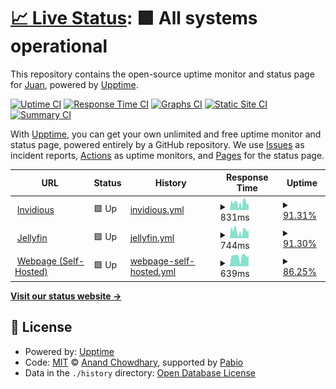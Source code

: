 # [📈 Live Status](https://status.jns.net.ar): <!--live status--> **🟩 All systems operational**

This repository contains the open-source uptime monitor and status page for [Juan](https://jns.net.ar), powered by [Upptime](https://github.com/upptime/upptime).

[![Uptime CI](https://github.com/9h8x/uptime/workflows/Uptime%20CI/badge.svg)](https://github.com/9h8x/uptime/actions?query=workflow%3A%22Uptime+CI%22)
[![Response Time CI](https://github.com/9h8x/uptime/workflows/Response%20Time%20CI/badge.svg)](https://github.com/9h8x/uptime/actions?query=workflow%3A%22Response+Time+CI%22)
[![Graphs CI](https://github.com/9h8x/uptime/workflows/Graphs%20CI/badge.svg)](https://github.com/9h8x/uptime/actions?query=workflow%3A%22Graphs+CI%22)
[![Static Site CI](https://github.com/9h8x/uptime/workflows/Static%20Site%20CI/badge.svg)](https://github.com/9h8x/uptime/actions?query=workflow%3A%22Static+Site+CI%22)
[![Summary CI](https://github.com/9h8x/uptime/workflows/Summary%20CI/badge.svg)](https://github.com/9h8x/uptime/actions?query=workflow%3A%22Summary+CI%22)

With [Upptime](https://upptime.js.org), you can get your own unlimited and free uptime monitor and status page, powered entirely by a GitHub repository. We use [Issues](https://github.com/9h8x/uptime/issues) as incident reports, [Actions](https://github.com/9h8x/uptime/actions) as uptime monitors, and [Pages](https://status.jns.net.ar) for the status page.

<!--start: status pages-->
<!-- This summary is generated by Upptime (https://github.com/upptime/upptime) -->
<!-- Do not edit this manually, your changes will be overwritten -->
<!-- prettier-ignore -->
| URL | Status | History | Response Time | Uptime |
| --- | ------ | ------- | ------------- | ------ |
| <img alt="" src="https://icons.duckduckgo.com/ip3/invidious.jns.net.ar.ico" height="13"> [Invidious](https://invidious.jns.net.ar/) | 🟩 Up | [invidious.yml](https://github.com/9h8x/uptime/commits/HEAD/history/invidious.yml) | <details><summary><img alt="Response time graph" src="./graphs/invidious/response-time-week.png" height="20"> 831ms</summary><br><a href="https://status.jns.net.ar/history/invidious"><img alt="Response time 803" src="https://img.shields.io/endpoint?url=https%3A%2F%2Fraw.githubusercontent.com%2F9h8x%2Fuptime%2FHEAD%2Fapi%2Finvidious%2Fresponse-time.json"></a><br><a href="https://status.jns.net.ar/history/invidious"><img alt="24-hour response time 663" src="https://img.shields.io/endpoint?url=https%3A%2F%2Fraw.githubusercontent.com%2F9h8x%2Fuptime%2FHEAD%2Fapi%2Finvidious%2Fresponse-time-day.json"></a><br><a href="https://status.jns.net.ar/history/invidious"><img alt="7-day response time 831" src="https://img.shields.io/endpoint?url=https%3A%2F%2Fraw.githubusercontent.com%2F9h8x%2Fuptime%2FHEAD%2Fapi%2Finvidious%2Fresponse-time-week.json"></a><br><a href="https://status.jns.net.ar/history/invidious"><img alt="30-day response time 803" src="https://img.shields.io/endpoint?url=https%3A%2F%2Fraw.githubusercontent.com%2F9h8x%2Fuptime%2FHEAD%2Fapi%2Finvidious%2Fresponse-time-month.json"></a><br><a href="https://status.jns.net.ar/history/invidious"><img alt="1-year response time 803" src="https://img.shields.io/endpoint?url=https%3A%2F%2Fraw.githubusercontent.com%2F9h8x%2Fuptime%2FHEAD%2Fapi%2Finvidious%2Fresponse-time-year.json"></a></details> | <details><summary><a href="https://status.jns.net.ar/history/invidious">91.31%</a></summary><a href="https://status.jns.net.ar/history/invidious"><img alt="All-time uptime 96.28%" src="https://img.shields.io/endpoint?url=https%3A%2F%2Fraw.githubusercontent.com%2F9h8x%2Fuptime%2FHEAD%2Fapi%2Finvidious%2Fuptime.json"></a><br><a href="https://status.jns.net.ar/history/invidious"><img alt="24-hour uptime 95.22%" src="https://img.shields.io/endpoint?url=https%3A%2F%2Fraw.githubusercontent.com%2F9h8x%2Fuptime%2FHEAD%2Fapi%2Finvidious%2Fuptime-day.json"></a><br><a href="https://status.jns.net.ar/history/invidious"><img alt="7-day uptime 91.31%" src="https://img.shields.io/endpoint?url=https%3A%2F%2Fraw.githubusercontent.com%2F9h8x%2Fuptime%2FHEAD%2Fapi%2Finvidious%2Fuptime-week.json"></a><br><a href="https://status.jns.net.ar/history/invidious"><img alt="30-day uptime 96.28%" src="https://img.shields.io/endpoint?url=https%3A%2F%2Fraw.githubusercontent.com%2F9h8x%2Fuptime%2FHEAD%2Fapi%2Finvidious%2Fuptime-month.json"></a><br><a href="https://status.jns.net.ar/history/invidious"><img alt="1-year uptime 96.28%" src="https://img.shields.io/endpoint?url=https%3A%2F%2Fraw.githubusercontent.com%2F9h8x%2Fuptime%2FHEAD%2Fapi%2Finvidious%2Fuptime-year.json"></a></details>
| <img alt="" src="https://icons.duckduckgo.com/ip3/jelly.jns.net.ar.ico" height="13"> [Jellyfin](https://jelly.jns.net.ar/) | 🟩 Up | [jellyfin.yml](https://github.com/9h8x/uptime/commits/HEAD/history/jellyfin.yml) | <details><summary><img alt="Response time graph" src="./graphs/jellyfin/response-time-week.png" height="20"> 744ms</summary><br><a href="https://status.jns.net.ar/history/jellyfin"><img alt="Response time 794" src="https://img.shields.io/endpoint?url=https%3A%2F%2Fraw.githubusercontent.com%2F9h8x%2Fuptime%2FHEAD%2Fapi%2Fjellyfin%2Fresponse-time.json"></a><br><a href="https://status.jns.net.ar/history/jellyfin"><img alt="24-hour response time 559" src="https://img.shields.io/endpoint?url=https%3A%2F%2Fraw.githubusercontent.com%2F9h8x%2Fuptime%2FHEAD%2Fapi%2Fjellyfin%2Fresponse-time-day.json"></a><br><a href="https://status.jns.net.ar/history/jellyfin"><img alt="7-day response time 744" src="https://img.shields.io/endpoint?url=https%3A%2F%2Fraw.githubusercontent.com%2F9h8x%2Fuptime%2FHEAD%2Fapi%2Fjellyfin%2Fresponse-time-week.json"></a><br><a href="https://status.jns.net.ar/history/jellyfin"><img alt="30-day response time 794" src="https://img.shields.io/endpoint?url=https%3A%2F%2Fraw.githubusercontent.com%2F9h8x%2Fuptime%2FHEAD%2Fapi%2Fjellyfin%2Fresponse-time-month.json"></a><br><a href="https://status.jns.net.ar/history/jellyfin"><img alt="1-year response time 794" src="https://img.shields.io/endpoint?url=https%3A%2F%2Fraw.githubusercontent.com%2F9h8x%2Fuptime%2FHEAD%2Fapi%2Fjellyfin%2Fresponse-time-year.json"></a></details> | <details><summary><a href="https://status.jns.net.ar/history/jellyfin">91.30%</a></summary><a href="https://status.jns.net.ar/history/jellyfin"><img alt="All-time uptime 96.28%" src="https://img.shields.io/endpoint?url=https%3A%2F%2Fraw.githubusercontent.com%2F9h8x%2Fuptime%2FHEAD%2Fapi%2Fjellyfin%2Fuptime.json"></a><br><a href="https://status.jns.net.ar/history/jellyfin"><img alt="24-hour uptime 95.22%" src="https://img.shields.io/endpoint?url=https%3A%2F%2Fraw.githubusercontent.com%2F9h8x%2Fuptime%2FHEAD%2Fapi%2Fjellyfin%2Fuptime-day.json"></a><br><a href="https://status.jns.net.ar/history/jellyfin"><img alt="7-day uptime 91.30%" src="https://img.shields.io/endpoint?url=https%3A%2F%2Fraw.githubusercontent.com%2F9h8x%2Fuptime%2FHEAD%2Fapi%2Fjellyfin%2Fuptime-week.json"></a><br><a href="https://status.jns.net.ar/history/jellyfin"><img alt="30-day uptime 96.28%" src="https://img.shields.io/endpoint?url=https%3A%2F%2Fraw.githubusercontent.com%2F9h8x%2Fuptime%2FHEAD%2Fapi%2Fjellyfin%2Fuptime-month.json"></a><br><a href="https://status.jns.net.ar/history/jellyfin"><img alt="1-year uptime 96.28%" src="https://img.shields.io/endpoint?url=https%3A%2F%2Fraw.githubusercontent.com%2F9h8x%2Fuptime%2FHEAD%2Fapi%2Fjellyfin%2Fuptime-year.json"></a></details>
| <img alt="" src="https://icons.duckduckgo.com/ip3/jns.net.ar.ico" height="13"> [Webpage (Self-Hosted)](https://jns.net.ar) | 🟩 Up | [webpage-self-hosted.yml](https://github.com/9h8x/uptime/commits/HEAD/history/webpage-self-hosted.yml) | <details><summary><img alt="Response time graph" src="./graphs/webpage-self-hosted/response-time-week.png" height="20"> 639ms</summary><br><a href="https://status.jns.net.ar/history/webpage-self-hosted"><img alt="Response time 648" src="https://img.shields.io/endpoint?url=https%3A%2F%2Fraw.githubusercontent.com%2F9h8x%2Fuptime%2FHEAD%2Fapi%2Fwebpage-self-hosted%2Fresponse-time.json"></a><br><a href="https://status.jns.net.ar/history/webpage-self-hosted"><img alt="24-hour response time 679" src="https://img.shields.io/endpoint?url=https%3A%2F%2Fraw.githubusercontent.com%2F9h8x%2Fuptime%2FHEAD%2Fapi%2Fwebpage-self-hosted%2Fresponse-time-day.json"></a><br><a href="https://status.jns.net.ar/history/webpage-self-hosted"><img alt="7-day response time 639" src="https://img.shields.io/endpoint?url=https%3A%2F%2Fraw.githubusercontent.com%2F9h8x%2Fuptime%2FHEAD%2Fapi%2Fwebpage-self-hosted%2Fresponse-time-week.json"></a><br><a href="https://status.jns.net.ar/history/webpage-self-hosted"><img alt="30-day response time 648" src="https://img.shields.io/endpoint?url=https%3A%2F%2Fraw.githubusercontent.com%2F9h8x%2Fuptime%2FHEAD%2Fapi%2Fwebpage-self-hosted%2Fresponse-time-month.json"></a><br><a href="https://status.jns.net.ar/history/webpage-self-hosted"><img alt="1-year response time 648" src="https://img.shields.io/endpoint?url=https%3A%2F%2Fraw.githubusercontent.com%2F9h8x%2Fuptime%2FHEAD%2Fapi%2Fwebpage-self-hosted%2Fresponse-time-year.json"></a></details> | <details><summary><a href="https://status.jns.net.ar/history/webpage-self-hosted">86.25%</a></summary><a href="https://status.jns.net.ar/history/webpage-self-hosted"><img alt="All-time uptime 93.34%" src="https://img.shields.io/endpoint?url=https%3A%2F%2Fraw.githubusercontent.com%2F9h8x%2Fuptime%2FHEAD%2Fapi%2Fwebpage-self-hosted%2Fuptime.json"></a><br><a href="https://status.jns.net.ar/history/webpage-self-hosted"><img alt="24-hour uptime 78.87%" src="https://img.shields.io/endpoint?url=https%3A%2F%2Fraw.githubusercontent.com%2F9h8x%2Fuptime%2FHEAD%2Fapi%2Fwebpage-self-hosted%2Fuptime-day.json"></a><br><a href="https://status.jns.net.ar/history/webpage-self-hosted"><img alt="7-day uptime 86.25%" src="https://img.shields.io/endpoint?url=https%3A%2F%2Fraw.githubusercontent.com%2F9h8x%2Fuptime%2FHEAD%2Fapi%2Fwebpage-self-hosted%2Fuptime-week.json"></a><br><a href="https://status.jns.net.ar/history/webpage-self-hosted"><img alt="30-day uptime 93.34%" src="https://img.shields.io/endpoint?url=https%3A%2F%2Fraw.githubusercontent.com%2F9h8x%2Fuptime%2FHEAD%2Fapi%2Fwebpage-self-hosted%2Fuptime-month.json"></a><br><a href="https://status.jns.net.ar/history/webpage-self-hosted"><img alt="1-year uptime 93.34%" src="https://img.shields.io/endpoint?url=https%3A%2F%2Fraw.githubusercontent.com%2F9h8x%2Fuptime%2FHEAD%2Fapi%2Fwebpage-self-hosted%2Fuptime-year.json"></a></details>

<!--end: status pages-->

[**Visit our status website →**](https://status.jns.net.ar)

## 📄 License

- Powered by: [Upptime](https://github.com/upptime/upptime)
- Code: [MIT](./LICENSE) © [Anand Chowdhary](https://anandchowdhary.com), supported by [Pabio](https://pabio.com)
- Data in the `./history` directory: [Open Database License](https://opendatacommons.org/licenses/odbl/1-0/)
